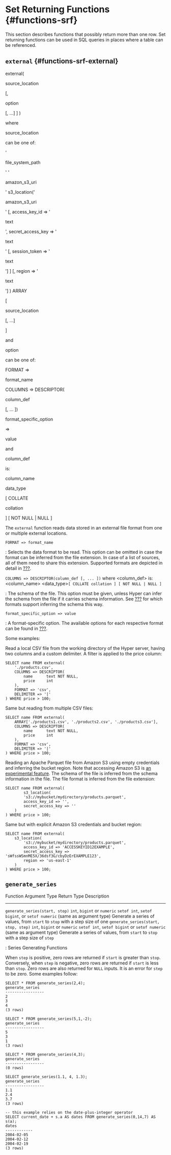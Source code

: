 # Set Returning Functions {#functions-srf}

This section describes functions that possibly return more than one row.
Set returning functions can be used in SQL queries in places where a
table can be referenced.

## `external` {#functions-srf-external}

external(

source_location

\[,

option

\[, \...\] \] )

where

source_location

can be one of:

\'

file_system_path

\' \'

amazon_s3_uri

\' s3_location(\'

amazon_s3_uri

\' \[, access_key_id =\> \'

text

\', secret_access_key =\> \'

text

\' \[, session_token =\> \'

text

\'\] \] \[, region =\> \'

text

\'\] ) ARRAY

\[

source_location

\[, \...\]

\]

and

option

can be one of:

FORMAT =\>

format_name

COLUMNS =\> DESCRIPTOR(

column_def

\[, \... \])

format_specific_option

=\>

value

and

column_def

is:

column_name

data_type

\[ COLLATE

collation

\] \[ NOT NULL \| NULL \]

The `external` function reads data stored in an external file format
from one or multiple external locations.

`FORMAT => format_name`

:   Selects the data format to be read. This option can be omitted in
    case the format can be inferred from the file extension. In case of
    a list of sources, all of them need to share this extension.
    Supported formats are depicted in detail in
    [???](#external-formats).

`COLUMNS => DESCRIPTOR(column_def [, ... ])` where \<column_def\> is: \<column_name\> \<data_type\>`[ COLLATE collation ] [ NOT NULL | NULL ]`

:   The schema of the file. This option must be given, unless Hyper can
    infer the schema from the file if it carries schema information. See
    [???](#table-external-formats) for which formats support inferring
    the schema this way.

`format_specific_option => value`

:   A format-specific option. The available options for each respective
    format can be found in [???](#table-external-formats).

Some examples:

Read a local CSV file from the working directory of the Hyper server,
having two columns and a custom delimiter. A filter is applied to the
price column:

    SELECT name FROM external(
        './products.csv',
        COLUMNS => DESCRIPTOR(
            name      text NOT NULL,
            price     int
        ),
        FORMAT => 'csv',
        DELIMITER => '|'
    ) WHERE price > 100;

Same but reading from multiple CSV files:

    SELECT name FROM external(
        ARRAY['./products1.csv', './products2.csv', './products3.csv'],
        COLUMNS => DESCRIPTOR(
            name      text NOT NULL,
            price     int
        ),
        FORMAT => 'csv',
        DELIMITER => '|'
    ) WHERE price > 100;

Reading an Apache Parquet file from Amazon S3 using empty credentials
and inferring the bucket region. Note that accessing Amazon S3 is [an
experimental feature](#experimentalsettings). The schema of the file is
inferred from the schema information in the file. The file format is
inferred from the file extension:

    SELECT name FROM external(
            s3_location(
            's3://mybucket/mydirectory/products.parquet',
            access_key_id => '',
            secret_access_key => ''
        )
    ) WHERE price > 100;

Same but with explicit Amazon S3 credentials and bucket region:

    SELECT name FROM external(
        s3_location(
            's3://mybucket/mydirectory/products.parquet',
            access_key_id => 'ACCESSKEYID12EXAMPLE',
            secret_access_key => 'sWfssWSmnME5X/36dsf3G/cbyDzErEXAMPLE123',
            region => 'us-east-1'
        )
    ) WHERE price > 100;

## `generate_series`

  Function                               Argument Type                  Return Type                                                               Description
  -------------------------------------- ------------------------------ ------------------------------------------------------------------------- --------------------------------------------------------------------------------
  `generate_series(start, stop)`         `int`, `bigint` or `numeric`   `setof int`, `setof bigint`, or `setof numeric` (same as argument type)   Generate a series of values, from `start` to `stop` with a step size of one
  `generate_series(start, stop, step)`   `int`, `bigint` or `numeric`   `setof int`, `setof bigint` or `setof numeric` (same as argument type)    Generate a series of values, from `start` to `stop` with a step size of `step`

  : Series Generating Functions

When `step` is positive, zero rows are returned if `start` is greater
than `stop`. Conversely, when `step` is negative, zero rows are returned
if `start` is less than `stop`. Zero rows are also returned for `NULL`
inputs. It is an error for `step` to be zero. Some examples follow:

    SELECT * FROM generate_series(2,4);
    generate_series
    -----------------
    2
    3
    4
    (3 rows)

    SELECT * FROM generate_series(5,1,-2);
    generate_series
    -----------------
    5
    3
    1
    (3 rows)

    SELECT * FROM generate_series(4,3);
    generate_series
    -----------------
    (0 rows)

    SELECT generate_series(1.1, 4, 1.3);
    generate_series
    -----------------
    1.1
    2.4
    3.7
    (3 rows)

    -- this example relies on the date-plus-integer operator
    SELECT current_date + s.a AS dates FROM generate_series(0,14,7) AS s(a);
    dates
    ------------
    2004-02-05
    2004-02-12
    2004-02-19
    (3 rows)
       
